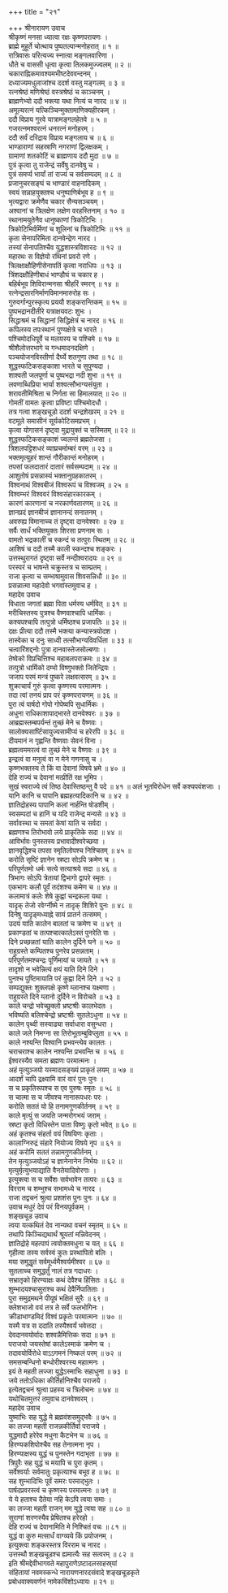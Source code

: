 +++
title = "२१"

+++
श्रीनारायण उवाच  
श्रीकृष्णं मनसा ध्यात्वा रक्षः कृष्णपरायणः ।  
ब्राह्मे मुहूर्ते चोत्थाय पुष्पतल्पान्मनोहरात् ॥ १ ॥  
रात्रिवासः परित्यज्य स्नात्वा मङ्‌गलवारिणा ।  
धौते च वाससी धृत्वा कृत्वा तिलकमुज्ज्वलम् ॥ २ ॥  
चकाराह्निकमावश्यमभीष्टदेववन्दनम् ।  
दध्याज्यमधुलाजांश्च ददर्श वस्तु मङ्‌गलम् ॥ ३ ॥  
रत्नश्रेष्ठं मणिश्रेष्ठं वस्त्रश्रेष्ठं च काञ्चनम् ।  
ब्राह्मणेभ्यो ददौ भक्त्या यथा नित्यं च नारद ॥ ४ ॥  
अमूल्यरत्नं यत्किञ्चिन्मुक्तामाणिक्यहीरकम् ।  
ददौ विप्राय गुरवे यात्रामङ्‌गलहेतवे ॥ ५ ॥  
गजरत्नमश्वरत्नं धनरत्नं मनोहरम् ।  
ददौ सर्वं दरिद्राय विप्राय मङ्‌गलाय च ॥ ६ ॥  
भाण्डाराणां सहस्राणि नगराणां द्विलक्षकम् ।  
ग्रामाणां शतकोटिं च ब्राह्मणाय ददौ मुदा ॥ ७ ॥  
पुत्रं कृत्वा तु राजेन्द्रं सर्वेषु दानवेषु च ।  
पुत्रं समर्प्य भार्यां तां राज्यं च सर्वसम्पदम् ॥ ८ ॥  
प्रजानुचरसङ्‌घं च भाण्डारं वाहनादिकम् ।  
स्वयं सन्नाहयुक्तश्च धनुष्पाणिर्बभूव ह ॥ ९ ॥  
भृत्यद्वारा क्रमेणैव चकार सैन्यसञ्चयम् ।  
अश्वानां च त्रिलक्षेण लक्षेण वरहस्तिनाम् ॥ १० ॥  
रथानामयुतेनैव धानुष्काणां त्रिकोटिभिः ।  
त्रिकोटिभिर्वर्मिणां च शूलिनां च त्रिकोटिभिः ॥ ११ ॥  
कृता सेनापरिमिता दानवेन्द्रेण नारद ।  
तस्यां सेनापतिश्चैव युद्धशास्त्रविशारदः ॥ १२ ॥  
महारथः स विज्ञेयो रथिनां प्रवरो रणे ।  
त्रिलक्षाक्षौहिणीसेनापतिं कृत्वा नराधिपः ॥ १३ ॥  
त्रिंशदक्षौहिणीबाधं भाण्डौघं च चकार ह ।  
बहिर्बभूव शिविरान्मनसा श्रीहरिं स्मरन् ॥ १४ ॥  
रत्नेन्द्रसारनिर्माणविमानमारुरोह सः ।  
गुरुवर्गान्पुरस्कृत्य प्रययौ शङ्‌करान्तिकम् ॥ १५ ॥  
पुष्पभद्रानदीतीरे यत्राक्षयवटः शुभः ।  
सिद्धाश्रमं च सिद्धानां सिद्धिक्षेत्रं च नारद ॥ १६ ॥  
कपिलस्य तपःस्थानं पुण्यक्षेत्रे च भारते ।  
पश्चिमोदधिपूर्वे च मलयस्य च पश्चिमे ॥ १७ ॥  
श्रीशैलोत्तरभागे च गन्धमादनदक्षिणे ।  
पञ्चयोजनविस्तीर्णा दैर्घ्ये शतगुणा तथा ॥ १८ ॥  
शुद्धस्फटिकसङ्‌काशा भारते च सुपुण्यदा ।  
शाश्वती जलपूर्णा च पुष्पभद्रा नदी शुभा ॥ १९ ॥  
लवणाब्धिप्रिया भार्या शश्वत्सौभाग्यसंयुता ।  
शरावतीमिश्रिता च निर्गता सा हिमालयात् ॥ २० ॥  
गोमतीं वामतः कृत्वा प्रविष्टा पश्चिमोदधौ ।  
तत्र गत्वा शङ्‌खचूडो ददर्श चन्द्रशेखरम् ॥ २१ ॥  
वटमूले समासीनं सूर्यकोटिसमप्रभम् ।  
कृत्वा योगासनं दृष्ट्वा मुद्रायुक्तं च सस्मितम् ॥ २२ ॥  
शुद्धस्फटिकसङ्‌काशं ज्वलन्तं ब्रह्मतेजसा ।  
त्रिशलपट्टिशधरं व्याघ्रचर्माम्बरं वरम् ॥ २३ ॥  
भक्तमृत्युहरं शान्तं गौरीकान्तं मनोहरम् ।  
तपसां फलदातारं दातारं सर्वसम्पदाम् ॥ २४ ॥  
आशुतोषं प्रसन्नास्यं भक्तानुग्रहकातरम् ।  
विश्वनाथं विश्वबीजं विश्वरूपं च विश्वजम् ॥ २५ ॥  
विश्वम्भरं विश्ववरं विश्वसंहारकारकम् ।  
कारणं कारणानां च नरकार्णवतारणम् ॥ २६ ॥  
ज्ञानप्रदं ज्ञानबीजं ज्ञानानन्दं सनातनम् ।  
अवरुह्य विमानाच्च तं दृष्ट्वा दानवेश्वरः ॥ २७ ॥  
सर्वैः सार्धं भक्तियुक्तः शिरसा प्रणनाम सः ।  
वामतो भद्रकालीं च स्कन्दं च तत्पुरः स्थितम् ॥ २८ ॥  
आशिषं च ददौ तस्मै काली स्कन्दश्च शङ्‌करः ।  
उत्तस्थुरागतं दृष्ट्वा सर्वे नन्दीश्वरादयः ॥ २९ ॥  
परस्परं च भाषन्ते चक्रुस्तत्र च साम्प्रतम् ।  
राजा कृत्वा च सम्भाषामुवास शिवसन्निधौ ॥ ३० ॥  
प्रसन्नात्मा महादेवो भगवांस्तमुवाच ह ।  
महादेव उवाच  
विधाता जगतां ब्रह्मा पिता धर्मस्य धर्मवित् ॥ ३१ ॥  
मरीचिस्तस्य पुत्रश्च वैष्णवाश्चापि धार्मिकः ।  
कश्यपश्चापि तत्पुत्रो धर्मिष्ठश्च प्रजापतिः ॥ ३२ ॥  
दक्षः प्रीत्या ददौ तस्मै भक्त्या कन्यास्त्रयोदश ।  
तास्वेका च दनुः साध्वी तत्सौभाग्यविवर्धिता ॥ ३३ ॥  
चत्वारिंशद्दनोः पुत्रा दानवास्तेजसोल्बणाः ।  
तेष्वेको विप्रचित्तिश्च महाबलपराक्रमः ॥ ३४ ॥  
तत्पुत्रो धार्मिको दम्भो विष्णुभक्तो जितेन्द्रियः ।  
जजाप परमं मन्त्रं पुष्करे लक्षवत्सरम् ॥ ३५ ॥  
शुक्राचार्यं गुरुं कृत्वा कृष्णस्य परमात्मनः ।  
तदा त्वां तनयं प्राप परं कृष्णपरायणम् ॥ ३६ ॥  
पुरा त्वं पार्षदो गोपो गोपेष्वपि सुधार्मिकः ।  
अधुना राधिकाशापाद्भारते दानवेश्वरः ॥ ३७ ॥  
आब्रह्मस्तम्बपर्यन्तं तुच्छं मेने च वैष्णवः ।  
सालोक्यसार्ष्टिसायुज्यसामीप्यं च हरेरपि ॥ ३८ ॥  
दीयमानं न गृह्णन्ति वैष्णवाः सेवनं विना ।  
ब्रह्मत्वममरत्वं वा तुच्छं मेने च वैष्णवः ॥ ३९ ॥  
इन्द्रत्वं वा मनुत्वं वा न मेने गणनासु च ।  
कृष्णभक्तस्य ते किं वा देवानां विषये भ्रमे ॥ ४० ॥  
देहि राज्यं च देवानां मत्प्रीतिं रक्ष भूमिप ।  
सुखं स्वराज्ये त्वं तिष्ठ देवास्तिष्ठन्तु वै पदे ॥ ४१ ॥
अलं भूतविरोधेन सर्वे कश्यपवंशजाः ।  
यानि कानि च पापानि ब्रह्महत्यादिकानि च ॥ ४२ ॥  
ज्ञातिद्रोहस्य पापानि कलां नार्हन्ति षोडशीम् ।  
स्वसम्पदां च हानिं च यदि राजेन्द्र मन्यसे ॥ ४३ ॥  
सर्वावस्था च समतां केषां याति च सर्वदा ।  
ब्रह्मणश्च तिरोभावो लये प्राकृतिके सदा ॥ ४४ ॥  
आविर्भावः पुनस्तस्य प्रभावादीश्वरेच्छया ।  
ज्ञानवृद्धिश्च तपसा स्मृतिलोपश्च निश्चितम् ॥ ४५ ॥  
करोति सृष्टिं ज्ञानेन स्रष्टा सोऽपि क्रमेण च ।  
परिपूर्णतमो धर्मः सत्ये सत्याश्रये सदा ॥ ४६ ॥  
त्रिभागः सोऽपि त्रेतायां द्विभागो द्वापरे स्मृतः ।  
एकभागः कलौ पूर्वं तदंशश्च कमेण च ॥ ४७ ॥  
कलामात्रं कलेः शेषे कुह्वां चन्द्रकला यथा ।  
यादृक् तेजो रवेर्ग्नीष्मे न तादृक् शिशिरे पुनः ॥ ४८ ॥  
दिनेषु यादृङ्‌मध्याह्ने सायं प्रातर्न तत्समम् ।  
उदयं याति कालेन बालतां च क्रमेण च ॥ ४९ ॥  
प्रकाण्डतां च तत्पश्चात्कालेऽस्तं पुनरेति सः ।  
दिने प्रच्छन्नतां याति कालेन दुर्दिने घने ॥ ५० ॥  
राहुग्रस्ते कम्पितश्च पुनरेव प्रसन्नताम् ।  
परिपूर्णतमश्चन्द्रः पूर्णिमायां च जायते ॥ ५१ ॥  
तादृशो न भवेन्नित्यं क्षयं याति दिने दिने ।  
पुनश्च पुष्टिमायाति परं कुह्वा दिने दिने ॥ ५२ ॥  
सम्पद्युक्तः शुक्लपक्षे कृष्णे म्लानश्च यक्ष्मणा ।  
राहुग्रस्ते दिने म्लानो दुर्दिने न विरोचते ॥ ५३ ॥  
काले चन्द्रो भवेच्छुक्लो भ्रष्टश्रीः कालभेदतः ।  
भविष्यति बलिश्चेन्द्रो भ्रष्टश्रीः सुतलेऽधुना ॥ ५४ ॥  
कालेन पृथ्वी सस्याढ्या सर्वाधारा वसुन्धरा ।  
काले जले निमग्ना सा तिरोभूताम्बुविप्लुता ॥ ५५ ॥  
काले नश्यन्ति विश्वानि प्रभवन्त्येव कालतः ।  
चराचराश्च कालेन नश्यन्ति प्रभवन्ति च ॥ ५६ ॥  
ईश्वरस्यैव समता ब्रह्मणः परमात्मनः ।  
अहं मृत्युञ्जयो यस्मादसङ्ख्यं प्राकृतं लयम् ॥ ५७ ॥  
आदर्शं चापि द्रक्ष्यामि वारं वारं पुनः पुनः ।  
स च प्रकृतिरूपश्च स एव पुरुषः स्मृतः ॥ ५८ ॥  
स चात्मा स च जीवश्च नानारूपधरः परः ।  
करोति सततं यो हि तनामगुणकीर्तनम् ॥ ५९ ॥  
काले मृत्युं स जयति जन्मरोगभयं जराम् ।  
स्रष्टा कृतो विधिस्तेन पाता विष्णुः कृतो भवेत् ॥ ६० ॥  
अहं कृतश्च संहर्ता वयं विषयिणः कृताः ।  
कालाग्निरुद्रं संहारे नियोज्य विषये नृप ॥ ६१ ॥  
अहं करोमि सततं तन्नामगुणकीर्तनम् ।  
तेन मृत्युञ्जयोऽहं च ज्ञानेनानेन निर्भयः ॥ ६२ ॥  
मृत्युर्मृत्युभयाद्याति वैनतेयादिवोरगाः ।  
इत्युक्त्वा स च सर्वेशः सर्वभावेन तत्परः ॥ ६३ ॥  
विरराम च शम्भुश्च सभामध्ये च नारद ।  
राजा तद्वचनं श्रुत्वा प्रशशंस पुनः पुनः ॥ ६४ ॥  
उवाच मधुरं देवं परं विनयपूर्वकम् ।  
शङ्खचूड उवाच  
त्वया यत्कथितं देव नान्यथा वचनं स्मृतम् ॥ ६५ ॥  
तथापि किञ्चिद्यथार्थं श्रूयतां मन्निवेदनम् ।  
ज्ञातिद्रोहे महत्पापं त्वयोक्तमधुना च यत् ॥ ६६ ॥  
गृहीत्वा तस्य सर्वस्वं कुतः प्रस्थापितो बलिः ।  
मया समुद्धृतं सर्वमूर्ध्वमैश्वर्यमीश्वर ॥ ६७ ॥  
सुतलाच्च समुद्धर्तुं नालं तत्र गदाधरः ।  
सभ्रातृको हिरण्याक्षः कथं देवैश्च हिंसितः ॥ ६८ ॥  
शुम्भादयश्चासुराश्च कथं देवैर्निपातिताः ।  
पुरा समुद्रमथने पीयूषं भक्षितं सुरैः ॥ ६९ ॥  
क्लेशभाजो वयं तत्र ते सर्वे फलभोगिनः ।  
क्रीडाभाण्डमिदं विश्वं प्रकृतेः परमात्मनः ॥ ७० ॥  
यस्मै यत्र स ददाति तस्यैश्वर्यं भवेत्तदा ।  
देवदानवयोर्वादः शश्वन्नैमित्तिकः सदा ॥ ७१ ॥  
पराजयो जयस्तेषां कालेऽस्माकं क्रमेण च ।  
तदावयोर्विरोधे वाऽऽगमनं निष्कलं परम् ॥ ७२ ॥  
समसम्बन्धिनो बन्धोरीश्वरस्य महात्मनः ।  
इयं ते महती लज्जा युद्धेऽस्माभिः सहाधुना ॥ ७३ ॥  
जये ततोऽधिका कीर्तिर्हानिश्चैव पराजये ।  
इत्येतद्वचनं श्रुत्वा प्रहस्य च त्रिलोचनः ॥ ७४ ॥  
यथोचितमुत्तरं तमुवाच दानवेश्वरम् ।  
महादेव उवाच  
युष्माभिः सह युद्धे मे ब्रह्मवंशसमुद्भवैः ॥ ७५ ॥  
का लज्जा महती राजन्नकीर्तिर्वा पराजये ।  
युद्धमादौ हरेरेव मधुना कैटभेन च ॥ ७६ ॥  
हिरण्यकशिपोश्चैव सह तेनात्मना नृप ।  
हिरण्याक्षस्य युद्धं च पुनस्तेन गदाभृता ॥ ७७ ॥  
त्रिपुरैः सह युद्धं च मयापि च पुरा कृतम् ।  
सर्वेश्वर्याः सर्वमातुः प्रकृत्याश्च बभूव ह ॥ ७८ ॥  
सह शुम्भादिभिः पूर्वं समरः परमाद्भुतः ।  
पार्षदप्रवरस्त्वं च कृष्णस्य परमात्मनः ॥ ७९ ॥  
ये ये हताश्च दैतेया नहि केऽपि त्वया समाः ।  
का लज्जा महती राजन् मम युद्धे त्वया सह ॥ ८० ॥  
सुराणां शरणस्यैव प्रेषितश्च हरेरहो ।  
देहि राज्यं च देवानामिति मे निश्चितं वचः ॥ ८१ ॥  
युद्धं वा कुरु मत्सार्धं वाग्व्यये किं प्रयोजनम् ।  
इत्युक्त्वा शङ्‌करस्तत्र विरराम च नारद ।  
उत्तस्थौ शङ्‌खचूडश्च ह्यमात्यैः सह सत्वरम् ॥ ८२ ॥  
इति श्रीमद्देवीभागवते महापुराणेऽष्टादलसाहस्र्यां  
संहितायां नवमस्कन्धे नारायणनारदसंवादे शङ्‌खचूडकृते  
प्रबोधवाक्यवर्णनं नामेकविंशोऽध्यायः ॥ २१ ॥
